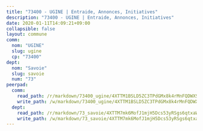 ```yaml
---
title: "73400 - UGINE | Entraide, Annonces, Initiatives"
description: "73400 - UGINE | Entraide, Annonces, Initiatives"
date: 2020-01-11T14:09:21+09:00
collapsible: false
layout: commune
comm:
  nom: "UGINE"
  slug: ugine
  cp: "73400"
dept:
  nom: "Savoie"
  slug: savoie
  num: "73"
peerpad:
  comm:
    read_path: /r/markdown/73400_ugine/4XTTM1BSLD5ZC3TPdGMx8k4rMnFQDWXSq35ktDCWir9viCnVf
    write_path: /w/markdown/73400_ugine/4XTTM1BSLD5ZC3TPdGMx8k4rMnFQDWXSq35ktDCWir9viCnVf-K3TgTrUKtLAeB2VeeUGqundcNQ13LXdJETu1zVYC17HTD1QVmDR1QnNhEzkUe5Yj4sphrfdX4vziqZ4wiH33s8i8jcxXKWzQTf5R7WA4my2VXgbhGsWnyBiE2QzSHjxhY9i2SsCV
  dept:
    read_path: /r/markdown/73_savoie/4XTTM7mk6MofJ1mjH5Dcs53yRSgs6qtxaWYjKD54ttqHGEMur
    write_path: /w/markdown/73_savoie/4XTTM7mk6MofJ1mjH5Dcs53yRSgs6qtxaWYjKD54ttqHGEMur-K3TgTorsK1WLw8S2EgnkoX8tJEgZgam6ANhvqrVqNfiz9fX8kbMKu5AF1rqzXyxMRZgoVPrb5EERe3PeBhqF1SBfP5G1PJnvsDUF2LQSxevobpkDM4djQDebTYoo6Yx53thenJpY
---
```


